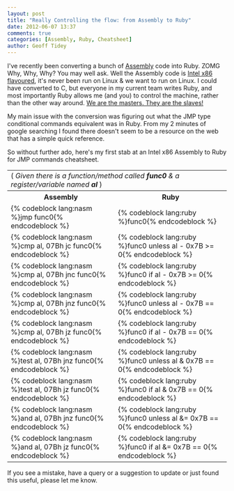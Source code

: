 ```yaml
---
layout: post
title: "Really Controlling the flow: from Assembly to Ruby"
date: 2012-06-07 13:37
comments: true
categories: [Assembly, Ruby, Cheatsheet]
author: Geoff Tidey
---
```


I've recently been converting a bunch of [Assembly](http://www.cs.virginia.edu/~evans/cs216/guides/x86.html) code into Ruby.  ZOMG Why, Why, Why?  You may well ask.  Well the Assembly code is [Intel x86 flavoured](http://en.wikipedia.org/wiki/X86_assembly_language), it's never been run on Linux &amp; we want to run on Linux.  I could have converted to C, but everyone in my current team writes Ruby, and most importantly Ruby allows me (and you) to control the machine, rather than the other way around.  [We are the masters. They are the slaves!](http://www.artima.com/intv/ruby4.html)

My main issue with the conversion was figuring out what the JMP type conditional commands equivalent was in Ruby.  From my 2 minutes of google searching I found there doesn't seem to be a resource on the web that has a simple quick reference.

So without further ado, here's my first stab at an Intel x86 Assembly to Ruby for JMP commands cheatsheet.

<table>
  <tr><td colspan='2'> (<i> Given there is a function/method called <b>func0</b> &amp; a register/variable named <b>al</b> </i>)
</td></tr>
  <tr>
    <th>Assembly</th><th>Ruby</th>
  </tr>
  <tr>
    <td>{% codeblock lang:nasm %}jmp func0{% endcodeblock %}</td><td>{% codeblock lang:ruby %}func0{% endcodeblock %}</td>
  </tr>
  <tr>
    <td>{% codeblock lang:nasm %}cmp al, 07Bh
jc func0{% endcodeblock %}</td><td>{% codeblock lang:ruby %}func0 unless al - 0x7B >= 0{% endcodeblock %}</td>
  </tr>
  <tr>
    <td>{% codeblock lang:nasm %}cmp al, 07Bh
jnc func0{% endcodeblock %}</td><td>{% codeblock lang:ruby %}func0 if al - 0x7B >= 0{% endcodeblock %}</td>
  </tr>
  <tr>
    <td>{% codeblock lang:nasm %}cmp al, 07Bh
jnz func0{% endcodeblock %}</td><td>{% codeblock lang:ruby %}func0 unless al - 0x7B == 0{% endcodeblock %}</td>
  </tr>
  <tr>
    <td>{% codeblock lang:nasm %}cmp al, 07Bh
jz func0{% endcodeblock %}</td><td>{% codeblock lang:ruby %}func0 if al - 0x7B == 0{% endcodeblock %}</td>
  </tr>
  <tr>
    <td>{% codeblock lang:nasm %}test al, 07Bh
jnz func0{% endcodeblock %}</td><td>{% codeblock lang:ruby %}func0 unless al & 0x7B == 0{% endcodeblock %}</td>
  </tr>
 <tr>
    <td>{% codeblock lang:nasm %}test al, 07Bh
jz func0{% endcodeblock %}</td><td>{% codeblock lang:ruby %}func0 if al & 0x7B == 0{% endcodeblock %}</td>
  </tr>
  <tr>
    <td>{% codeblock lang:nasm %}and al, 07Bh
jnz func0{% endcodeblock %}</td><td>{% codeblock lang:ruby %}func0 unless al &= 0x7B == 0{% endcodeblock %}</td>
  </tr>
 <tr>
    <td>{% codeblock lang:nasm %}and al, 07Bh
jz func0{% endcodeblock %}</td><td>{% codeblock lang:ruby %}func0 if al &= 0x7B == 0{% endcodeblock %}</td>
  </tr>
 </table>

If you see a mistake, have a query or a suggestion to update or just found this useful, please let me know.
